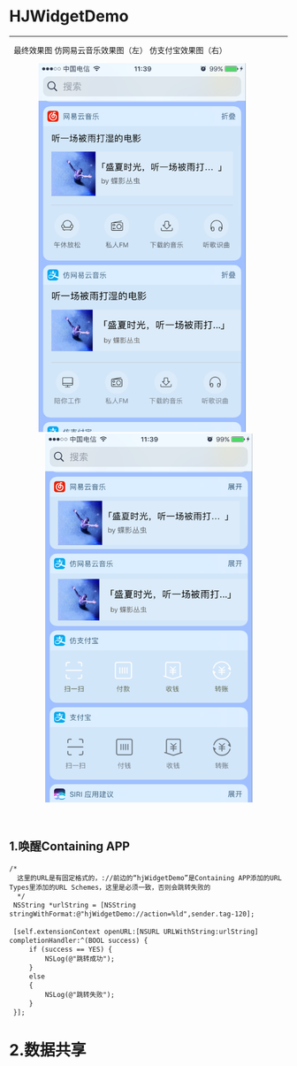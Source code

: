 # HJWidgetDemo
--------------
   
   最终效果图   仿网易云音乐效果图（左）              仿支付宝效果图（右）  
   
<div align=center><img src="https://github.com/HJZone/HJWidgetDemo/blob/master/HJWidgetDemo/screenshots/012.png" width="375" height="667" >      <img src="https://github.com/HJZone/HJWidgetDemo/blob/master/HJWidgetDemo/screenshots/011.png" width="375" height="667">
   
    
   <div align=left>  
   
    
   ## 1.唤醒Containing APP     
   
   ```objc 
   /*
     这里的URL是有固定格式的，://前边的“hjWidgetDemo”是Containing APP添加的URL Types里添加的URL Schemes，这里是必须一致，否则会跳转失败的
     */
    NSString *urlString = [NSString stringWithFormat:@"hjWidgetDemo://action=%ld",sender.tag-120];
    
    [self.extensionContext openURL:[NSURL URLWithString:urlString] completionHandler:^(BOOL success) {
        if (success == YES) {
            NSLog(@"跳转成功");
        }
        else
        {
            NSLog(@"跳转失败");
        }
    }];
```


# 2.数据共享
